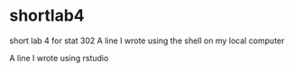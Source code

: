 # shortlab4
short lab 4 for stat 302
A line I wrote using the shell on my local computer

A line I wrote using rstudio
